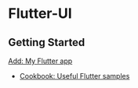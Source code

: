 # Flutter-UI

## Getting Started
[Add: My Flutter app](https://docs.flutter.dev/get-started/codelab)
- [Cookbook: Useful Flutter samples](https://docs.flutter.dev/cookbook)